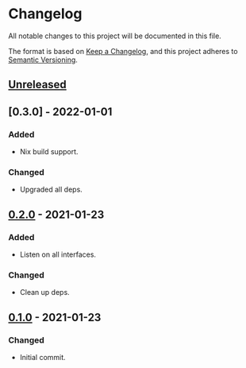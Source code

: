# Changelog
All notable changes to this project will be documented in this file.

The format is based on [Keep a Changelog](https://keepachangelog.com/en/1.0.0/),
and this project adheres to [Semantic Versioning](https://semver.org/spec/v2.0.0.html).

## [Unreleased]

## [0.3.0] - 2022-01-01
### Added
- Nix build support.

### Changed
- Upgraded all deps.

## [0.2.0] - 2021-01-23
### Added
- Listen on all interfaces.

### Changed
- Clean up deps.

## [0.1.0] - 2021-01-23
### Changed
- Initial commit.

[Unreleased]: git@github.com:/davidwilemski/rustyblobjectstore/compare/0.2.0...HEAD
[0.2.0]: git@github.com:/davidwilemski/rustyblobjectstore/compare/0.1.0...0.2.0
[0.1.0]: git@github.com:/davidwilemski/rustyblobjectstore/releases/tag/0.1.0
